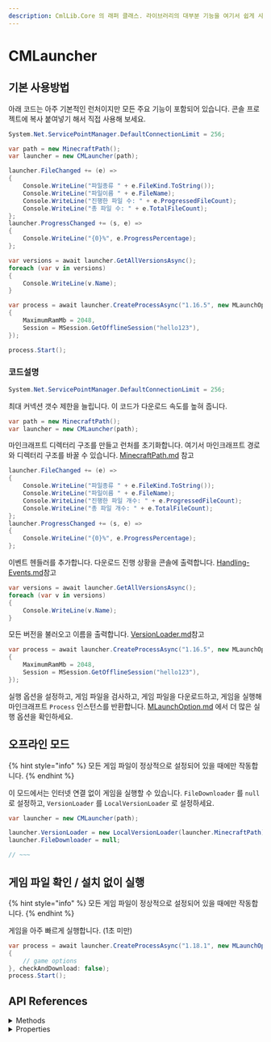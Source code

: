 ```yaml
---
description: CmlLib.Core 의 래퍼 클래스. 라이브러리의 대부분 기능을 여기서 쉽게 사용할 수 있습니다.
---
```


# CMLauncher

## 기본 사용방법

아래 코드는 아주 기본적인 런처이지만 모든 주요 기능이 포함되어 있습니다. 콘솔 프로젝트에 복사 붙여넣기 해서 직접 사용해 보세요.

```csharp
System.Net.ServicePointManager.DefaultConnectionLimit = 256;

var path = new MinecraftPath();
var launcher = new CMLauncher(path);

launcher.FileChanged += (e) =>
{
    Console.WriteLine("파일종류 " + e.FileKind.ToString());
    Console.WriteLine("파일이름 " + e.FileName);
    Console.WriteLine("진행한 파일 수: " + e.ProgressedFileCount);
    Console.WriteLine("총 파일 수: " + e.TotalFileCount);
};
launcher.ProgressChanged += (s, e) =>
{
    Console.WriteLine("{0}%", e.ProgressPercentage);
};

var versions = await launcher.GetAllVersionsAsync();
foreach (var v in versions)
{
    Console.WriteLine(v.Name);
}

var process = await launcher.CreateProcessAsync("1.16.5", new MLaunchOption
{
    MaximumRamMb = 2048,
    Session = MSession.GetOfflineSession("hello123"),
});

process.Start();
```

### 코드설명

```csharp
System.Net.ServicePointManager.DefaultConnectionLimit = 256;
```

최대 커넥션 갯수 제한을 늘립니다. 이 코드가 다운로드 속도를 높혀 줍니다.

```csharp
var path = new MinecraftPath();
var launcher = new CMLauncher(path);
```

마인크래프트 디렉터리 구조를 만들고 런처를 초기화합니다. 여기서 마인크래프트 경로와 디렉터리 구조를 바꿀 수 있습니다. [MinecraftPath.md](MinecraftPath.md "mention") 참고

```csharp
launcher.FileChanged += (e) =>
{
    Console.WriteLine("파일종류 " + e.FileKind.ToString());
    Console.WriteLine("파일이름 " + e.FileName);
    Console.WriteLine("진행한 파일 개수: " + e.ProgressedFileCount);
    Console.WriteLine("총 파일 개수: " + e.TotalFileCount);
};
launcher.ProgressChanged += (s, e) =>
{
    Console.WriteLine("{0}%", e.ProgressPercentage);
};
```

이벤트 헨들러를 추가합니다. 다운로드 진행 상황을 콘솔에 출력합니다. [Handling-Events.md](Handling-Events.md "mention")참고

```csharp
var versions = await launcher.GetAllVersionsAsync();
foreach (var v in versions)
{
    Console.WriteLine(v.Name);
}
```

모든 버전을 불러오고 이름을 출력합니다. [VersionLoader.md](../more-apis/VersionLoader.md "mention")참고

```csharp
var process = await launcher.CreateProcessAsync("1.16.5", new MLaunchOption
{
    MaximumRamMb = 2048,
    Session = MSession.GetOfflineSession("hello123"),
});
```

실행 옵션을 설정하고, 게임 파일을 검사하고, 게임 파일을 다운로드하고, 게임을 실행해 마인크래프트 `Process` 인스턴스를 반환합니다. [MLaunchOption.md](MLaunchOption.md "mention") 에서 더 많은 실행 옵션을 확인하세요.

## 오프라인 모드

{% hint style="info" %}
모든 게임 파일이 정상적으로 설정되어 있을 때에만 작동합니다.
{% endhint %}

이 모드에서는 인터넷 연결 없이 게임을 실행할 수 있습니다. `FileDownloader` 를 `null` 로 설정하고, `VersionLoader` 를 `LocalVersionLoader` 로 설정하세요.

```csharp
var launcher = new CMLauncher(path);

launcher.VersionLoader = new LocalVersionLoader(launcher.MinecraftPath);
launcher.FileDownloader = null;

// ~~~
```

## 게임 파일 확인 / 설치 없이 실행

{% hint style="info" %}
모든 게임 파일이 정상적으로 설정되어 있을 때에만 작동합니다.
{% endhint %}

게임을 아주 빠르게 실행합니다. (1초 미만)

```csharp
var process = await launcher.CreateProcessAsync("1.18.1", new MLaunchOption()
{
    // game options
}, checkAndDownload: false);
process.Start();
```

## API References

<details>

<summary>Methods</summary>

**MVersionCollection GetAllVersions()**

Refresh version list and return them.

**async Task GetAllVersionsAsync()**

Async version of `GetAllVersions()`.

**MVersion GetVersion(string versionname)**

Get `MVersion` instance.

**async Task GetVersionAsync(string versionname)**

Get `MVersion` instance asynchronously.

**DownloadFile\[] CheckLostGameFiles(MVersion version)**

Check all game files and return file list that should be downloaded. It checks all game files using `IFileChecker` in `GameFileChekers` property, combines all game files that should be downloaded into array and return array.

**async Task\<DownloadFile\[]> CheckLostGameFilesTaskAsync(MVersion version)**

Asynchronous version of `CheckLostGameFiles` method.

**async Task DownloadGameFiles(DownloadFile\[] files)**

Download `files` using `FileDownloader` property.

**void CheckAndDownload(MVersion version)**

Check all game files and download files.

**async Task CheckAndDownloadAsync(MVersion version)**

Asynchrounous version of `CheckAndDownload` method.

**Process CreateProcess(string versionName, MLaunchOption option, bool checkAndDownload=true)**

Find `versionName` version from `Versions` property, check game files, and return game process.\
If `checkAndDownload` argument is false, It does not check game files.\
This method does not start game process. You should call `Start()` method of process.

**Process CreateProcess(MVersion version, MLaunchOption option, bool checkAndDownload=false)**

Check game files of `version` and return game process. If `checkAndDownload` argument is false, It does not check game files.\
This method does not start game process. You should call `Start()` method of process.

**async Task CreateProcessAsync(string versionName, MLaunchOption option, bool checkAndDownload=false)**

Asynchrounous version of `CreateProcess(string versionName, MLaunchOption option)` method.

**async Task CreateProcessAsync(MVersion version, MLaunchOption option, bool checkAndDownload=false)**

Asynchrounous version of `CreateProcess(MVersion version, MLaunchOption option)` method.

**Process CreateProcess(MLaunchOption option)**

Create game process which game version is `StartVersion` property of `option`. This method does not check and download game files. This method does not start game process. You should call `Start()` method of process.

**async Task CreateProcessAsync(MLaunchOption option)**

Asynchrounous version of `CreateProcess(MLaunchOption option)` method.

**Process CreateProcess(string mcversion, string forgeversion, MLaunchOption option)**

(not stable)

</details>

<details>

<summary>Properties</summary>

**MinecraftPath**

_Type: MinecraftPath_

**Versions**

_Type: MVersionCollection?_

**VersionLoader**

_Type: IVersionLoader_

**GameFileCheckers**

_Type: FileCheckerCollection_

**FileDownloader**

_Type: IDownloader?_

</details>
